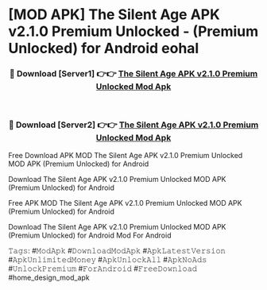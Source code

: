 # [MOD APK] The Silent Age APK v2.1.0 Premium Unlocked - (Premium Unlocked) for Android eohal



<div align="center">
<h3>🔴 Download [Server1] 👉👉 <a href="https://momento.my/?title=The_Silent_Age_APK_v2.1.0_Premium_Unlocked">The Silent Age APK v2.1.0 Premium Unlocked Mod Apk</a></h3><br>

<h3>🔴 Download [Server2] 👉👉 <a href="https://momento.my/?title=The_Silent_Age_APK_v2.1.0_Premium_Unlocked">The Silent Age APK v2.1.0 Premium Unlocked Mod Apk</a></h3>
</div>



Free Download APK MOD The Silent Age APK v2.1.0 Premium Unlocked MOD APK (Premium Unlocked) for Android

Download The Silent Age APK v2.1.0 Premium Unlocked MOD APK (Premium Unlocked) for Android

Free APK MOD The Silent Age APK v2.1.0 Premium Unlocked MOD APK (Premium Unlocked) for Android

Download The Silent Age APK v2.1.0 Premium Unlocked MOD APK (Premium Unlocked) for Android Mod For Android

𝚃𝚊𝚐𝚜: #𝙼𝚘𝚍𝙰𝚙𝚔 #𝙳𝚘𝚠𝚗𝚕𝚘𝚊𝚍𝙼𝚘𝚍𝙰𝚙𝚔 #𝙰𝚙𝚔𝙻𝚊𝚝𝚎𝚜𝚝𝚅𝚎𝚛𝚜𝚒𝚘𝚗 #𝙰𝚙𝚔𝚄𝚗𝚕𝚒𝚖𝚒𝚝𝚎𝚍𝙼𝚘𝚗𝚎𝚢 #𝙰𝚙𝚔𝚄𝚗𝚕𝚘𝚌𝚔𝙰𝚕𝚕 #𝙰𝚙𝚔𝙽𝚘𝙰𝚍𝚜 #𝚄𝚗𝚕𝚘𝚌𝚔𝙿𝚛𝚎𝚖𝚒𝚞𝚖 #𝙵𝚘𝚛𝙰𝚗𝚍𝚛𝚘𝚒𝚍 #𝙵𝚛𝚎𝚎𝙳𝚘𝚠𝚗𝚕𝚘𝚊𝚍 #home_design_mod_apk
